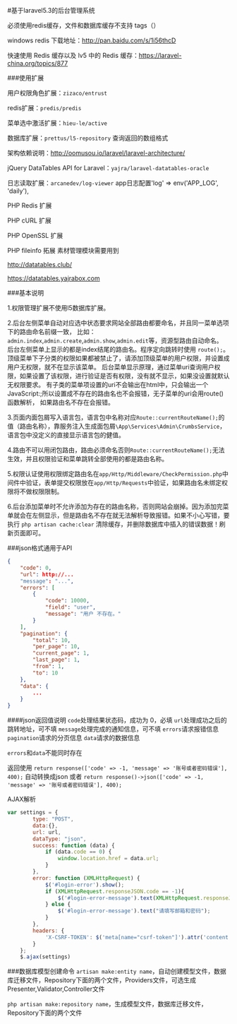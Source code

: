 #基于laravel5.3的后台管理系统

必须使用redis缓存，文件和数据库缓存不支持 tags（）

windows redis 下载地址：http://pan.baidu.com/s/1i56thcD

快速使用 Redis 缓存以及 lv5 中的 Redis 缓存：https://laravel-china.org/topics/877

###使用扩展

用户权限角色扩展：`zizaco/entrust`

redis扩展：`predis/predis`

菜单选中激活扩展：`hieu-le/active`

数据库扩展：`prettus/l5-repository` 查询返回的数组格式

架构依赖说明：http://oomusou.io/laravel/laravel-architecture/

jQuery DataTables API for Laravel：`yajra/laravel-datatables-oracle`

日志读取扩展：`arcanedev/log-viewer`  app日志配置'log' => env('APP_LOG', 'daily'),

PHP Redis 扩展

PHP cURL 扩展

PHP OpenSSL 扩展

PHP fileinfo 拓展 素材管理模块需要用到

http://datatables.club/

https://datatables.yajrabox.com

###基本说明

1.权限管理扩展不使用l5数据库扩展。

2.后台左侧菜单自动对应选中状态要求网站全部路由都要命名，并且同一菜单选项下的路由命名前缀一致，
比如：`admin.index`,`admin.create`,`admin.show`,`admin.edit`等，资源型路由自动命名。 
后台左侧菜单上显示的都是index结尾的路由名。程序定向跳转时使用 `route();`。
顶级菜单下子分类的权限如果都被禁止了，请添加顶级菜单的用户权限，并设置成用户无权限，就不在显示该菜单。
后台菜单显示原理，通过菜单uri查询用户权限，如果设置了该权限，进行验证是否有权限，没有就不显示，如果没设置就默认无权限要求。
有子类的菜单项设置的uri不会输出在html中，只会输出一个JavaScript:;所以设置成不存在的路由名也不会报错，无子菜单的uri会用route()函数解析，
如果路由名不存在会报错。

3.页面内面包屑写入语言包，语言包中名称对应`Route::currentRouteName();`的值（路由名称），靠服务注入生成面包屑`\App\Services\Admin\CrumbsService`，语言包中没定义的直接显示语言包的健值。

4.路由不可以用闭包路由，路由必须命名否则`Route::currentRouteName();`无法生效，并且权限验证和菜单跳转全部使用的都是路由名称。

5.权限认证使用权限绑定路由名在`app/Http/Middleware/CheckPermission.php`中间件中验证，表单提交权限放在`app/Http/Requests`中验证，如果路由名未绑定权限将不做权限限制。

6.后台添加菜单时不允许添加为存在的路由名称，否则网站会崩掉。因为添加完菜单就会在左侧显示，但是路由名不存在就无法解析导致报错。如果不小心写错，要执行 `php artisan cache:clear` 清除缓存，并删除数据库中插入的错误数据！刷新页面即可。

###json格式通用于API
``` json
{
    "code": 0,
    "url": http://...
    "message": "...",
    "errors": [
        {
            "code": 10000,
            "field": "user",
            "message": "用户 不存在。"
        }
    ],
    "pagination": {
        "total": 10,
        "per_page": 10,
        "current_page": 1,
        "last_page": 1,
        "from": 1,
        "to": 10
    },
    "data": {
        ...
    }
}
```
####json返回值说明
`code`处理结果状态码，成功为 0，必填
`url`处理成功之后的跳转地址，可不填
`message`处理完成的通知信息，可不填
`errors`请求报错信息
`pagination`请求的分页信息
`data`请求的数据信息

`errors`和`data`不能同时存在

返回使用
`return response(['code' => -1, 'message' => '账号或者密码错误'], 400);` 自动转换成json
或者
`return response()->json(['code' => -1, 'message' => '账号或者密码错误'], 400);`

AJAX解析
``` javascript
var settings = {
        type: "POST",
        data:{},
        url: url,
        dataType: "json",
        success: function (data) {
            if (data.code == 0) {
                window.location.href = data.url;
            }
        },
        error: function (XMLHttpRequest) {
            $('#login-error').show();
            if (XMLHttpRequest.responseJSON.code == -1){
                $('#login-error-message').text(XMLHttpRequest.responseJSON.message);
            } else {
                $('#login-error-message').text("请填写邮箱和密码");
            }
        },
        headers: {
            'X-CSRF-TOKEN': $('meta[name="csrf-token"]').attr('content')
        }
    };
    $.ajax(settings)
```

###数据库模型创建命令
`artisan make:entity name`，自动创建模型文件，数据库迁移文件，Repository下面的两个文件，Providers文件，可选生成Presenter,Validator,Controller文件

`php artisan make:repository name`，生成模型文件，数据库迁移文件，Repository下面的两个文件
